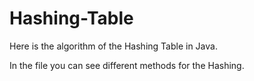 # Hashing-Table



Here is the algorithm of the Hashing Table in Java.

In the file you can see different methods for the Hashing. 
